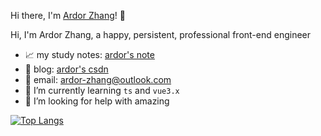 Hi there, I'm [Ardor Zhang](http://note.arrow-zb.cn/)! 👋

Hi, I'm Ardor Zhang, a happy, persistent, professional front-end engineer

- 📈 my study notes: [ardor's note](http://note.arrow-zb.cn/)
- 📝 blog: [ardor's csdn](https://arrow.blog.csdn.net/)
- 📮 email: ardor-zhang@outlook.com
- 🌱 I’m currently learning `ts` and `vue3.x`
- 🤔 I’m looking for help with amazing

[![Top Langs](https://github-readme-stats.vercel.app/api/top-langs/?username=ardor-zhang&layout=compact)](http://note.arrow-zb.cn/)